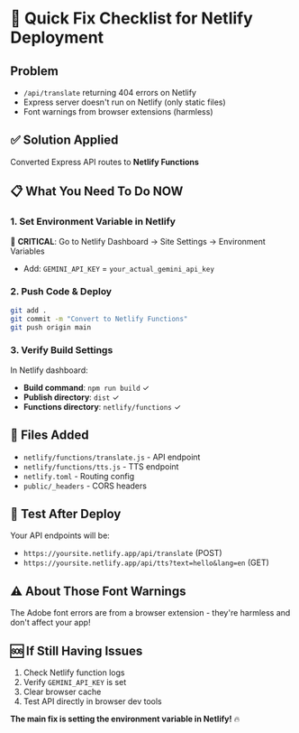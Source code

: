 # 🚀 Quick Fix Checklist for Netlify Deployment

## Problem
- `/api/translate` returning 404 errors on Netlify 
- Express server doesn't run on Netlify (only static files)
- Font warnings from browser extensions (harmless)

## ✅ Solution Applied
Converted Express API routes to **Netlify Functions**

## 📋 What You Need To Do NOW

### 1. Set Environment Variable in Netlify
🔑 **CRITICAL**: Go to Netlify Dashboard → Site Settings → Environment Variables
- Add: `GEMINI_API_KEY` = `your_actual_gemini_api_key`

### 2. Push Code & Deploy
```bash
git add .
git commit -m "Convert to Netlify Functions"
git push origin main
```

### 3. Verify Build Settings
In Netlify dashboard:
- **Build command**: `npm run build` ✓
- **Publish directory**: `dist` ✓ 
- **Functions directory**: `netlify/functions` ✓

## 🎯 Files Added
- `netlify/functions/translate.js` - API endpoint
- `netlify/functions/tts.js` - TTS endpoint
- `netlify.toml` - Routing config
- `public/_headers` - CORS headers

## 🧪 Test After Deploy
Your API endpoints will be:
- `https://yoursite.netlify.app/api/translate` (POST)
- `https://yoursite.netlify.app/api/tts?text=hello&lang=en` (GET)

## ⚠️ About Those Font Warnings
The Adobe font errors are from a browser extension - they're harmless and don't affect your app!

## 🆘 If Still Having Issues
1. Check Netlify function logs
2. Verify `GEMINI_API_KEY` is set
3. Clear browser cache
4. Test API directly in browser dev tools

**The main fix is setting the environment variable in Netlify!** 🔥